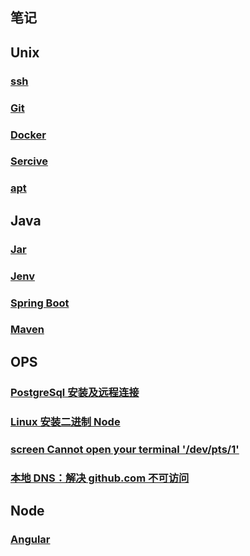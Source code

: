 ## 笔记

## Unix

### [ssh](./ssh/main.md)

### [Git](./git/main.md)

### [Docker](./docker/main.md)

### [Sercive](./service/main.md)

### [apt](./ops/apt/main.md)

## Java

### [Jar](./java/jar/main.md)

### [Jenv](./java/jenv/main.md)

### [Spring Boot](./java/spring_boot/main.md)

### [Maven](./java/maven/main.md)

## OPS

### [PostgreSql 安装及远程连接](./ops/postgresql/main.md)

### [Linux 安装二进制 Node](./ops/linux_install_node/main.md)

### [screen Cannot open your terminal '/dev/pts/1'](./ops/screen_Cannot_open_your_terminal/main.md)

### [本地 DNS：解决 github.com 不可访问](./ops/local_dns/main.md)

## Node

### [Angular](./node/angular/main.md)

